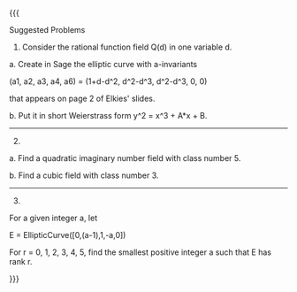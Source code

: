 {{{

Suggested Problems

1. Consider the rational function field Q(d) in one variable d.  

a. Create in Sage the elliptic curve with a-invariants 

   (a1, a2, a3, a4, a6) = (1+d-d^2, d^2-d^3, d^2-d^3, 0, 0)

that appears on page 2 of Elkies' slides.   

b. Put it in short Weierstrass form y^2 = x^3 + A*x + B.

-----------------

2.

a. Find a quadratic imaginary number field with class number 5.

b. Find a cubic field with class number 3. 

-----------------

3.

For a given integer a, let 
 
   E = EllipticCurve([0,(a-1),1,-a,0])

For r = 0, 1, 2, 3, 4, 5, find the smallest positive integer a such
that E has rank r.

}}}
